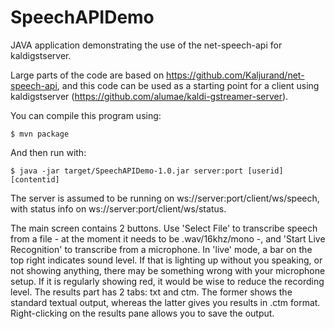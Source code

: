 # SpeechAPIDemo
JAVA application demonstrating the use of the net-speech-api for kaldigstserver.

Large parts of the code are based on https://github.com/Kaljurand/net-speech-api, and this code 
can be used as a starting point for a client using kaldigstserver (https://github.com/alumae/kaldi-gstreamer-server).

You can compile this program using:

`$ mvn package`

And then run with:

`$ java -jar target/SpeechAPIDemo-1.0.jar server:port [userid] [contentid]`

The server is assumed to be running on ws://server:port/client/ws/speech, with status info on ws://server:port/client/ws/status.


The main screen contains 2 buttons. Use 'Select File' to transcribe speech from a file - at the moment it needs to be .wav/16khz/mono -, and 'Start Live Recognition' to transcribe from a microphone. In 'live' mode, a bar on the top right indicates sound level. If that is lighting up without you speaking, or not showing anything, there may be something wrong with your microphone setup. If it is regularly showing red, it would be wise to reduce the recording level.
The results part has 2 tabs: txt and ctm. The former shows the standard textual output, whereas the latter gives you results in .ctm format. Right-clicking on the results pane allows you to save the output.
